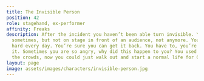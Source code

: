 ```yaml
---
title: The Invisible Person
position: 42
role: stagehand, ex-performer
affinity: Freaks
description: After the incident you haven’t been able turn invisible. You can do it
  sometimes, but not on stage in front of an audience, not anymore. You practice so
  hard every day. You’re sure you can get it back. You have to, you’re nobody without
  it. Sometimes you are so angry, why did this happen to you? You used to draw in
  the crowds, now you could just walk out and start a normal life for God’s sake!
layout: page
image: assets/images/characters/invisible-person.jpg
---
```


